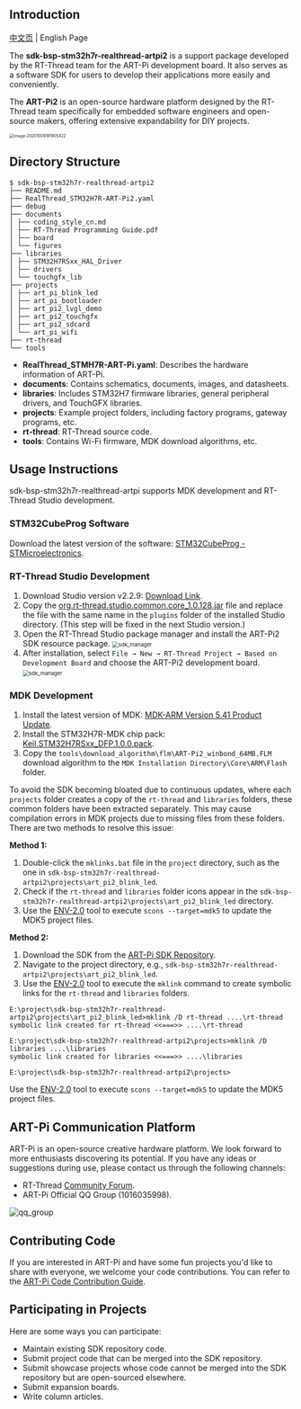 ## Introduction

[中文页](README_ZH.md) | English Page

The **sdk-bsp-stm32h7r-realthread-artpi2** is a support package developed by the RT-Thread team for the ART-Pi development board. It also serves as a software SDK for users to develop their applications more easily and conveniently.

The **ART-Pi2** is an open-source hardware platform designed by the RT-Thread team specifically for embedded software engineers and open-source makers, offering extensive expandability for DIY projects.

<img src="documents/figures/board_large.png" alt="image-20201009181905422" style="zoom:50%;" />

## Directory Structure

```
$ sdk-bsp-stm32h7r-realthread-artpi2
├── README.md
├── RealThread_STM32H7R-ART-Pi2.yaml
├── debug
├── documents
│ ├── coding_style_cn.md
│ ├── RT-Thread Programming Guide.pdf
│ ├── board
│ └── figures
├── libraries
│ ├── STM32H7RSxx_HAL_Driver
│ ├── drivers
│ └── touchgfx_lib
├── projects
│ ├── art_pi_blink_led
│ ├── art_pi_bootloader
│ ├── art_pi2_lvgl_demo
│ ├── art_pi2_touchgfx
│ ├── art_pi2_sdcard
│ └── art_pi_wifi
├── rt-thread
└── tools
```

- **RealThread_STMH7R-ART-Pi.yaml**: Describes the hardware information of ART-Pi.
- **documents**: Contains schematics, documents, images, and datasheets.
- **libraries**: Includes STM32H7 firmware libraries, general peripheral drivers, and TouchGFX libraries.
- **projects**: Example project folders, including factory programs, gateway programs, etc.
- **rt-thread**: RT-Thread source code.
- **tools**: Contains Wi-Fi firmware, MDK download algorithms, etc.

## Usage Instructions

sdk-bsp-stm32h7r-realthread-artpi supports MDK development and RT-Thread Studio development.

### STM32CubeProg Software

Download the latest version of the software: [STM32CubeProg - STMicroelectronics](https://www.st.com.cn/zh/development-tools/stm32cubeprog.html#get-software).

### RT-Thread Studio Development

1. Download Studio version v2.2.9: [Download Link](https://download-redirect.rt-thread.org/download/studio/RT-Thread_Studio_2.2.9-setup-x86_64_202412161335.exe).
2. Copy the [org.rt-thread.studio.common.core_1.0.128.jar](tools/studio/) file and replace the file with the same name in the `plugins` folder of the installed Studio directory.
   (This step will be fixed in the next Studio version.)
3. Open the RT-Thread Studio package manager and install the ART-Pi2 SDK resource package.
   <img src="documents/figures/sdk_manager.png" alt="sdk_manager" style="zoom: 67%;" />
4. After installation, select `File → New → RT-Thread Project → Based on Development Board` and choose the ART-Pi2 development board.
   <img src="documents/figures/create_proj.png" alt="sdk_manager" style="zoom: 67%;" />

### MDK Development

1. Install the latest version of MDK: [MDK-ARM Version 5.41 Product Update](https://www.keil.com/update/sw/mdk/5.41).
2. Install the STM32H7R-MDK chip pack: [Keil.STM32H7RSxx_DFP.1.0.0.pack](./tools/mdk_pack/Keil.STM32H7RSxx_DFP.1.0.0.pack).
3. Copy the `tools\download_algorithm\flm\ART-Pi2_winbond_64MB.FLM` download algorithm to the `MDK Installation Directory\Core\ARM\Flash` folder.

To avoid the SDK becoming bloated due to continuous updates, where each `projects` folder creates a copy of the `rt-thread` and `libraries` folders, these common folders have been extracted separately. This may cause compilation errors in MDK projects due to missing files from these folders. There are two methods to resolve this issue:

**Method 1:**

1. Double-click the `mklinks.bat` file in the `project` directory, such as the one in `sdk-bsp-stm32h7r-realthread-artpi2\projects\art_pi2_blink_led`.
2. Check if the `rt-thread` and `libraries` folder icons appear in the `sdk-bsp-stm32h7r-realthread-artpi2\projects\art_pi2_blink_led` directory.
3. Use the [ENV-2.0](https://club.rt-thread.org/ask/article/af8952fcf0ca464b.html) tool to execute `scons --target=mdk5` to update the MDK5 project files.

**Method 2:**

1. Download the SDK from the [ART-Pi SDK Repository](https://github.com/RT-Thread-Studio/sdk-bsp-stm32h7r-realthread-artpi2).
2. Navigate to the project directory, e.g., `sdk-bsp-stm32h7r-realthread-artpi2\projects\art_pi2_blink_led`.
3. Use the [ENV-2.0](https://club.rt-thread.org/ask/article/af8952fcf0ca464b.html) tool to execute the `mklink` command to create symbolic links for the `rt-thread` and `libraries` folders.

```shell
E:\project\sdk-bsp-stm32h7r-realthread-artpi2\projects\art_pi2_blink_led>mklink /D rt-thread ....\rt-thread
symbolic link created for rt-thread <<===>> ....\rt-thread

E:\project\sdk-bsp-stm32h7r-realthread-artpi2\projects>mklink /D libraries ....\libraries
symbolic link created for libraries <<===>> ....\libraries

E:\project\sdk-bsp-stm32h7r-realthread-artpi2\projects>
```

Use the [ENV-2.0](https://club.rt-thread.org/ask/article/af8952fcf0ca464b.html) tool to execute `scons --target=mdk5` to update the MDK5 project files.
## ART-Pi Communication Platform

ART-Pi is an open-source creative hardware platform. We look forward to more enthusiasts discovering its potential. If you have any ideas or suggestions during use, please contact us through the following channels:

- RT-Thread [Community Forum](https://club.rt-thread.org).
- ART-Pi Official QQ Group (1016035998).

![qq_group](documents/figures/qq_group.png)

## Contributing Code

If you are interested in ART-Pi and have some fun projects you'd like to share with everyone, we welcome your code contributions. You can refer to the [ART-Pi Code Contribution Guide](https://github.com/RT-Thread-Studio/sdk-bsp-stm32h7r-realthread-artpi/blob/master/documents/UM5004-RT-Thread%20ART-Pi%20%E4%BB%A3%E7%A0%81%E8%B4%A1%E7%8C%AE%E6%89%8B%E5%86%8C.md).

## Participating in Projects

Here are some ways you can participate:
- Maintain existing SDK repository code.
- Submit project code that can be merged into the SDK repository.
- Submit showcase projects whose code cannot be merged into the SDK repository but are open-sourced elsewhere.
- Submit expansion boards.
- Write column articles.